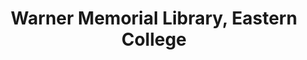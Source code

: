 ---
layout: repo
title: "Warner Memorial Library, Eastern College"
id: 15161
permalink: repos/15161/
---